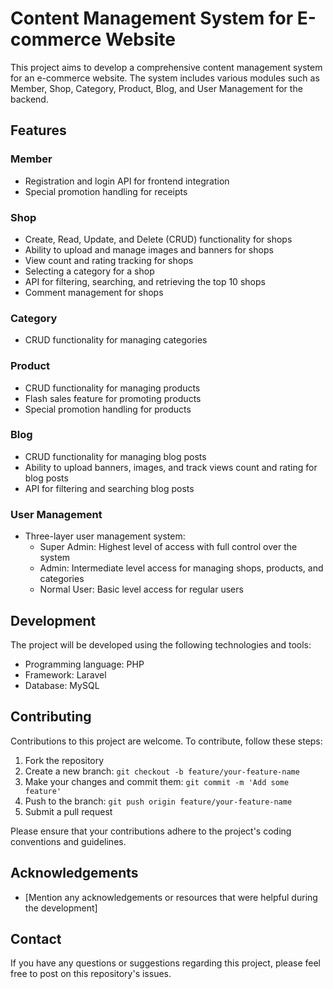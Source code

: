 # Content Management System for E-commerce Website

This project aims to develop a comprehensive content management system for an e-commerce website. The system includes various modules such as Member, Shop, Category, Product, Blog, and User Management for the backend.

## Features

### Member

- Registration and login API for frontend integration
- Special promotion handling for receipts

### Shop

- Create, Read, Update, and Delete (CRUD) functionality for shops
- Ability to upload and manage images and banners for shops
- View count and rating tracking for shops
- Selecting a category for a shop
- API for filtering, searching, and retrieving the top 10 shops
- Comment management for shops

### Category

- CRUD functionality for managing categories

### Product

- CRUD functionality for managing products
- Flash sales feature for promoting products
- Special promotion handling for products

### Blog

- CRUD functionality for managing blog posts
- Ability to upload banners, images, and track views count and rating for blog posts
- API for filtering and searching blog posts

### User Management

- Three-layer user management system:
  - Super Admin: Highest level of access with full control over the system
  - Admin: Intermediate level access for managing shops, products, and categories
  - Normal User: Basic level access for regular users

## Development

The project will be developed using the following technologies and tools:

- Programming language: PHP
- Framework: Laravel
- Database: MySQL

## Contributing

Contributions to this project are welcome. To contribute, follow these steps:

1. Fork the repository
1. Create a new branch: `git checkout -b feature/your-feature-name`
1. Make your changes and commit them: `git commit -m 'Add some feature'`
1. Push to the branch: `git push origin feature/your-feature-name`
1. Submit a pull request

Please ensure that your contributions adhere to the project's coding conventions and guidelines.

## Acknowledgements

- [Mention any acknowledgements or resources that were helpful during the development]

## Contact

If you have any questions or suggestions regarding this project, please feel free to post on this repository's issues.
